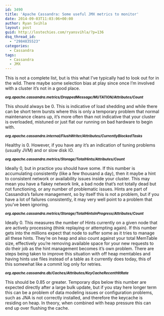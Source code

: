 ```yaml
---
id: 3490
title: 'Apache Cassandra: Some useful JMX metrics to monitor'
date: 2014-09-03T11:03:06+00:00
author: Ryan Svihla
layout: post
guid: http://lostechies.com/ryansvihla/?p=136
dsq_thread_id:
  - "2984835523"
categories:
  - Cassandra
tags:
  - Cassandra
  - JMX
---
```

This is not a complete list, but is this what I’ve typically had to look out for in the wild. There maybe some selection bias at play since once I’m involved with a cluster it’s not in a good place.

<sub><strong><em>org.apache.cassandra.metrics/DroppedMessage/MUTATION/Attributes/Count</em></strong></sub>

This should always be 0. This is indicative of load shedding and while there can be short term bursts where this is only a temporary problem that normal maintenance cleans up, it’s more often than not indicative that your cluster is overloaded, mistuned or just flat our running on bad hardware to begin with.

<sub><strong><em>org.apache.cassandra.internal/FlushWriter/Attributes/CurrentlyBlockedTasks</em></strong></sub>

Healthy is 0. However, if you have any it’s an indication of tuning problems (usually JVM) and or slow disk IO.

<sub><strong><em>org.apache.cassandra.metrics/Storage/TotalHints/Attributes/Count</em></strong></sub>

Ideally 0, but in practice you should have some. If this number is accumulating consistently (like a few thousand a day), then it maybe a hint to consistent network or availability issues inside your cluster. This may mean you have a flakey network link, a bad node that’s not totally dead but not functioning, or any number of problematic issues. Hints are part of Cassandra’s failure management, so by itself this is not a problem, but if you have a lot of failures consistently, it may very well point to a problem that you’ve been ignoring.

<sub><strong><em>org.apache.cassandra.metrics/Storage/TotalHintsInProgress/Attributes/Count</em></strong></sub>

Ideally 0. This measures the number of Hints currently on a given node that are actively processing (think replaying or attempting again). If this number gets into the millions expect that node to suffer some as it tries to manage all these hints. They’re on heap and also count against your total MemTable size, effectively you’re removing available space for your new requests to do their job as the hint management becomes it’s own problem. There are steps being taken to improve this situation with off heap memtables and having hints use files instead of a table as it currently does today, this of this somewhat like a commit log only for retries.

<sub><strong><em>org.apache.cassandra.db/Caches/Attributes/KeyCacheRecentHitRate</em></strong></sub>

This should be 0.85 or greater. Temporary dips below this number are expected directly after a large bulk update, but if you stay here longer term this can be a problem of data modeling issues or configuration problems, such as JNA is not correctly installed, and therefore the keycache is residing on heap. In theory, when combined with heap pressure this can end up over flushing the cache.